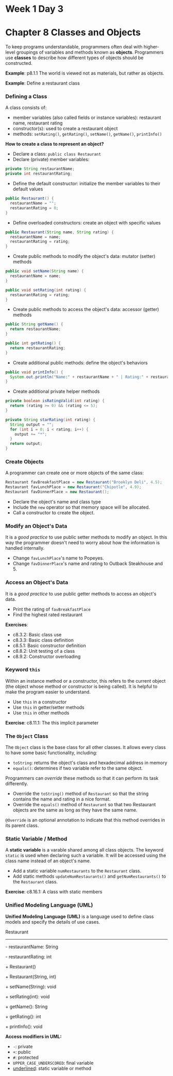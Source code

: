 # Week 1 Day 3
# Chapter 8 Classes and Objects

To keep programs understandable, programmers often deal with higher-level groupings of variables and methods known as **objects**. Programmers use **classes** to describe how different types of objects should be constructed.
 
**Example**: p8.1.1 The world is viewed not as materials, but rather as objects.
 
**Example**: Define a restaurant class

### Defining a Class

A class consists of:
- member variables (also called fields or instance variables): restaurant name, restaurant rating
- constructor(s): used to create a restaurant object
- methods: `setRating()`, `getRating()`, `setName()`, `getName()`, `printInfo()`

**How to create a class to represent an object?**
- Declare a class: `public class Restaurant`
- Declare (private) member variables:
```java
private String restaurantName;
private int restaurantRating;
```
- Define the default constructor: initialize the member variables to their default values
```java
public Restaurant() {
  restaurantName = "";
  restaurantRating = 0;
}
```
- Define overloaded constructors: create an object with specific values
```java
public Restaurant(String name, String rating) {
  restaurantName = name;
  restaurantRating = rating;
}
```
- Create public methods to modify the object's data: mutator (setter) methods
```java
public void setName(String name) {
  restaurantName = name;
}

public void setRating(int rating) {
  restaurantRating = rating;
}
```
- Create public methods to access the object's data: accessor (getter) methods
```java
public String getName() {
  return restaurantName;
}

public int getRating() {
  return restaurantRating;
}
```
- Create additional public methods: define the object's behaviors
```java
public void printInfo() {
  System.out.println("Name:" + restaurantName + " | Rating:" + restaurantRating);
}
```
- Create additional private helper methods
```java
private boolean isRatingValid(int rating) {
  return (rating >= 0) && (rating <= 5);
}

private String starRating(int rating) {
  String output = "";
  for (int i = 0; i < rating; i++) {
    output += "*";
  }
  return output;
}
```

### Create Objects

A programmer can create one or more objects of the same class:
```java
Restaurant favBreakfastPlace = new Restaurant("Brooklyn Deli", 4.5);
Restaurant favLunchPlace = new Restaurant("Chipotle", 4.9);
Restaurant favDinnerPlace = new Restaurant();
```
- Declare the object's name and class type
- Include the `new` operator so that memory space will be allocated.
- Call a constructor to create the object.

### Modify an Object's Data

It is a _good practice_ to use public setter methods to modify an object. In this way the programmer doesn't need to worry about how the information is handled internally.

- Change `favLunchPlace`'s name to Popeyes.
- Change `favDinnerPlace`'s name and rating to Outback Steakhouse and 5.

### Access an Object's Data

It is a _good practice_ to use public getter methods to access an object's data.

- Print the rating of `favBreakfastPlace`
- Find the highest rated restaurant

**Exercises**:
- c8.3.2: Basic class use
- c8.3.3: Basic class definition
- c8.5.1: Basic constructor definition
- c8.8.2: Unit testing of a class
- c8.9.2: Constructor overloading

### Keyword `this`

Within an instance method or a constructor, this refers to the current object (the object whose method or constructor is being called). It is helpful to make the program easier to understand.
- Use `this` in a constructor
- Use `this` in getter/setter methods
- Use `this` in other methods

**Exercise**: c8.11.1: The this implicit parameter

### The `Object` Class
The `Object` class is the base class for all other classes. It allows every class to have some basic functionality, including:
- `toString`: returns the object's class and hexadecimal address in memory
- `equals()`: determines if two variable refer to the same object.

Programmers can *override* these methods so that it can perform its task differently.

- Override the `toString()` method of `Restaurant` so that the string contains the name and rating in a nice format.
- Override the `equals()` method of `Restaurant` so that two Restaurant objects are the same as long as they have the same name.

`@Override` is an optional annotation to indicate that this method overrides in its parent class. 

### Static Variable / Method

A **static variable** is a varable shared among all class objects. The keyword `static` is used when declaring such a variable. It will be accessed using the class name instead of an object's name.

- Add a static variable `numRestaurants` to the `Restaurant` class.
- Add static methods `updateNumRestaurants()` and `getNumRestaurants()` to the `Restaurant` class.

**Exercise**: c8.16.1: A class with static members

### Unified Modeling Language (UML)

**Unified Modeling Language (UML)** is a language used to define class models and specify the details of use cases.

Restaurant
___
\- restaurantName: String

\- restaurantRating: int

\+ Restaurant()

\+ Restaurant(String, int)

\+ setName(String): void

\+ setRating(int): void

\+ getName(): String

\+ getRating(): int

\+ printInfo(): void

**Access modifiers in UML:**
- `-`: private
- `+`: public
- `#`: protected
- `UPPER_CASE_UNDERSCORED`: final variable
- <ins>underlined</ins>: static variable or method
